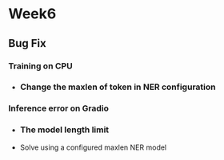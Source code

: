 # Week6
## Bug Fix
### Training on CPU
* ### Change the maxlen of token in NER configuration
### Inference error on Gradio
* ### The model length limit
* Solve using a configured maxlen NER model

